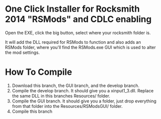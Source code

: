 # One Click Installer for Rocksmith 2014 "RSMods" and CDLC enabling

Open the EXE, click the big button, select where your rocksmith folder is. 

It will add the DLL required for RSMods to function and also adds an RSMods folder, where you'll find the RSMods.exe GUI which is used to alter the mod settings.

# How To Compile

1. Download this branch, the GUI branch, and the develop branch.
2. Compile the develop branch. It should give you a xinput1_3.dll. Replace the same DLL in this branches Resources/ folder.
3. Compile the GUI branch. It should give you a folder, just drop everything from that folder into the Resources/RSModsGUI/ folder.
4. Compile this branch
